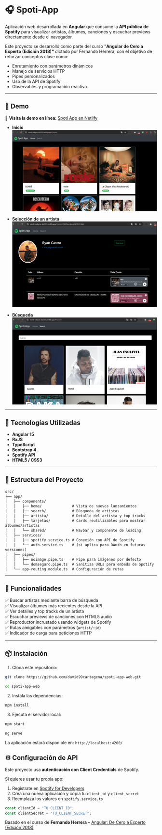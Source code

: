 # 🎧 Spoti-App

Aplicación web desarrollada en **Angular** que consume la **API pública de Spotify** para visualizar artistas, álbumes, canciones y escuchar previews directamente desde el navegador.

Este proyecto se desarrolló como parte del curso **"Angular de Cero a Experto (Edición 2018)"** dictado por Fernando Herrera, con el objetivo de reforzar conceptos clave como:

- Enrutamiento con parámetros dinámicos
- Manejo de servicios HTTP
- Pipes personalizados
- Uso de la API de Spotify
- Observables y programación reactiva

---

## 📸 Demo

🔗 **Visita la demo en línea:** [Spoti App en Netlify](https://starlit-valkyrie-da3355.netlify.app)

- **Inicio**  
  ![Spoti-App Screenshot](https://raw.githubusercontent.com/david99cartagena/spoti-app-web/refs/heads/main/media/Screenshot_1.png)

- **Selección de un artista**  
  ![Spoti-App Screenshot](https://raw.githubusercontent.com/david99cartagena/spoti-app-web/refs/heads/main/media/Screenshot_2.png)

- **Búsqueda**  
  ![Spoti-App Screenshot](https://raw.githubusercontent.com/david99cartagena/spoti-app-web/refs/heads/main/media/Screenshot_3.png)

---

## 🚀 Tecnologías Utilizadas

- **Angular 15**
- **RxJS**
- **TypeScript**
- **Bootstrap 4**
- **Spotify API**
- **HTML5 / CSS3**

---

## 📁 Estructura del Proyecto

```
src/
├── app/
│   ├── components/
│   │   ├── home/              # Vista de nuevos lanzamientos
│   │   ├── search/            # Búsqueda de artistas
│   │   ├── artista/           # Detalle del artista y top tracks
│   │   ├── tarjetas/          # Cards reutilizables para mostrar álbumes/artistas
│   │   └── shared/            # Navbar y componente de loading
│   ├── services/
│   │   ├── spotify.service.ts # Conexión con API de Spotify
│   │   └── auth.service.ts    # (si aplica para OAuth en futuras versiones)
│   ├── pipes/
│   │   ├── noimage.pipe.ts    # Pipe para imágenes por defecto
│   │   └── domseguro.pipe.ts  # Sanitiza URLs para embeds de Spotify
│   └── app-routing.module.ts  # Configuración de rutas
```

---

## 🔑 Funcionalidades

✅ Buscar artistas mediante barra de búsqueda  
✅ Visualizar álbumes más recientes desde la API  
✅ Ver detalles y top tracks de un artista  
✅ Escuchar previews de canciones con HTML5 audio  
✅ Reproductor incrustado usando widgets de Spotify  
✅ Rutas amigables con parámetros (`artist/:id`)  
✅ Indicador de carga para peticiones HTTP

---

## 📦 Instalación

1. Clona este repositorio:

```bash
git clone https://github.com/david99cartagena/spoti-app-web.git
```

```bash
cd spoti-app-web
```

2. Instala las dependencias:

```bash
npm install
```

3. Ejecuta el servidor local:

```bash
npm start
```

```bash
ng serve
```

La aplicación estará disponible en: `http://localhost:4200/`

<!-- ## 🧠 Conceptos Reforzados

- Uso del **routerLink** y **ActivatedRoute**
- **ngModel** para binding bidireccional en formularios
- Manejo de tokens con la API de Spotify (`client_credentials`)
- Modularización con componentes y servicios
- Creación de **pipes personalizados** (`noimage`, `domseguro`)
- Uso de **Observables** con `async`, `pipe`, y `map`

--- -->

## ⚙️ Configuración de API

Este proyecto usa **autenticación con Client Credentials** de Spotify.

Si quieres usar tu propia app:

1. Regístrate en [Spotify for Developers](https://developer.spotify.com/dashboard/)
2. Crea una nueva aplicación y copia tu `client_id` y `client_secret`
3. Reemplaza los valores en `spotify.service.ts`

```ts
const clientId = "TU_CLIENT_ID";
const clientSecret = "TU_CLIENT_SECRET";
```

Basado en el curso de **Fernando Herrera** – [Angular: De Cero a Experto (Edición 2018)](https://www.udemy.com/course/angular-2-fernando-herrera/)

<!-- ---

## 📌 Notas Finales

Este proyecto es ideal para aprender cómo trabajar con APIs públicas usando Angular, y reforzar conceptos modernos del framework como servicios, pipes, enrutamiento y observables.

¡Personalízalo o extiéndelo como quieras! Puedes añadir login con OAuth, mostrar álbumes completos o implementar reproducción continua con audio HTML5. -->
